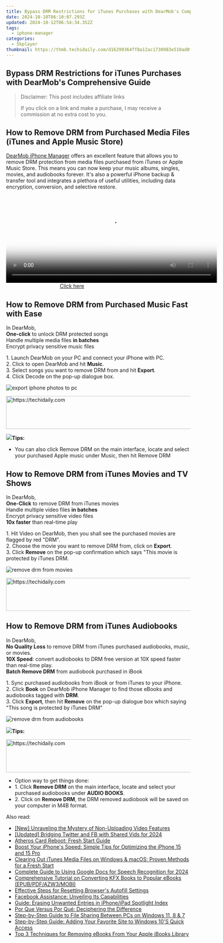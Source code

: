 ```yaml
---
title: Bypass DRM Restrictions for iTunes Purchases with DearMob's Comprehensive Guide
date: 2024-10-10T06:10:07.293Z
updated: 2024-10-12T06:54:34.352Z
tags:
  - iphone-manager
categories:
  - 5kplayer
thumbnail: https://thmb.techidaily.com/d16299364ff8a12ac1730983e510ad0f5d027390038abb94b7b607447c1cc871.jpg
---
```


## Bypass DRM Restrictions for iTunes Purchases with DearMob's Comprehensive Guide

>  Disclaimer: This post includes affiliate links
>
>  If you click on a link and make a purchase, I may receive a commission at no extra cost to you.
>

## How to Remove DRM from Purchased Media Files (iTunes and Apple Music Store)

[DearMob iPhone Manager](https://tools.techidaily.com/5kplayer/iphone-manager/) offers an excellent feature that allows you to remove DRM protection from media files purchased from iTunes or Apple Music Store. This means you can now keep your music albums, singles, movies, and audiobooks forever. It's also a powerful iPhone backup & transfer tool and integrates a plethora of useful utilities, including data encryption, conversion, and selective restore.

<!-- affiliate ads begin -->
<span id="1982499">
					<video width="576" height="240" style="cursor:pointer"
           poster="//a.impactradius-go.com/display-clicktoplayimage/1982499.png"
           onclick="if(!this.playClicked){this.play();this.setAttribute('controls',true);this.playClicked=true;}">
	   <source src="//a.impactradius-go.com/display-ad/22993-1982499">
	   <img src="//a.impactradius-go.com/display-clicktoplayimage/1982499.png" style="border: none; height: 100%; width: 100%; object-fit: contain">
	</video>
	<div style="width:360px;text-align:center"><a href="javascript:window.open(decodeURIComponent('https%3A%2F%2Fhomestyler.sjv.io%2Fc%2F5597632%2F1982499%2F22993'), '_blank');void(0);">Click here</a></div>
</span>
<img height="0" width="0" src="https://imp.pxf.io/i/5597632/1982499/22993" style="position:absolute;visibility:hidden;" border="0" />
<!-- affiliate ads end -->

## How to Remove DRM from Purchased Music Fast with Ease

In DearMob,  
**One-click** to unlock DRM protected songs  
 Handle multiple media files **in batches**  
 Encrypt privacy sensitive music files  

1\. Launch DearMob on your PC and connect your iPhone with PC.  
 2\. Click to open DearMob and hit **Music**.  
 3\. Select songs you want to remove DRM from and hit **Export**.  
 4\. Click Decode on the pop-up dialogue box.

![export iphone photos to pc](https://www.5kplayer.com/user-guide/../iphone-manager/seoimg/drm-unlocked.png) 

<!-- affiliate ads begin -->
<a href="https://ephamedtechinc.pxf.io/c/5597632/2136617/26400" target="_top" id="2136617">
  <img src="//a.impactradius-go.com/display-ad/26400-2136617" border="0" alt="https://techidaily.com" width="728" height="90"/>
</a>
<img height="0" width="0" src="https://ephamedtechinc.pxf.io/i/5597632/2136617/26400" style="position:absolute;visibility:hidden;" border="0" />
<!-- affiliate ads end -->

![](https://www.5kplayer.com/user-guide/images/userguide-how/tips-icon.png)**Tips:**

* You can also click Remove DRM on the main interface, locate and select your purchased Apple music under Music, then hit Remove DRM

## How to Remove DRM from iTunes Movies and TV Shows

In DearMob,  
**One-Click** to remove DRM from iTunes movies  
 Handle multiple video files **in batches**  
 Encrypt privacy sensitive video files  
**10x faster** than real-time play  

1\. Hit Video on DearMob, then you shall see the purchased movies are flagged by red "DRM".  
 2\. Choose the movie you want to remove DRM from, click on **Export**.  
 3\. Click **Remove** on the pop-up confirmation which says "This movie is protected by iTunes DRM.

![remove drm from movies](https://www.5kplayer.com/user-guide/images/userguide-how/remove-drm-from-movies-pc.jpg) 

<!-- affiliate ads begin -->
<a href="https://aligracehair.sjv.io/c/5597632/1948954/19272" target="_top" id="1948954">
  <img src="//a.impactradius-go.com/display-ad/19272-1948954" border="0" alt="https://techidaily.com" width="728" height="90"/>
</a>
<img height="0" width="0" src="https://aligracehair.sjv.io/i/5597632/1948954/19272" style="position:absolute;visibility:hidden;" border="0" />
<!-- affiliate ads end -->

## How to Remove DRM from iTunes Audiobooks

In DearMob,  
**No Quality Loss** to remove DRM from iTunes purchased audiobooks, music, or movies.  
**10X Speed**: convert audiobooks to DRM free version at 10X speed faster than real-time play.  
**Batch Remove DRM** from audiobook purchased in iBook

1\. Sync purchased audiobooks from iBook or from iTunes to your iPhone.  
 2\. Click **Book** on DearMob iPhone Manager to find those eBooks and audiobooks tagged with **DRM**.  
 3\. Click **Export**, then hit **Remove** on the pop-up dialogue box which saying "This song is protected by iTunes DRM"

![remove drm from audiobooks](https://www.5kplayer.com/user-guide/images/userguide-how/audiobook-drm-pc.jpg) 

![](https://www.5kplayer.com/user-guide/images/userguide-how/tips-icon.png)**Tips:**

<!-- affiliate ads begin -->
<a href="https://appsumo.8odi.net/c/5597632/2052062/7443" target="_top" id="2052062">
  <img src="//a.impactradius-go.com/display-ad/7443-2052062" border="0" alt="https://techidaily.com" width="728" height="90"/>
</a>
<img height="0" width="0" src="https://appsumo.8odi.net/i/5597632/2052062/7443" style="position:absolute;visibility:hidden;" border="0" />
<!-- affiliate ads end -->

* Option way to get things done:
* 1\. Click **Remove DRM** on the main interface, locate and select your purchased audiobooks under **AUDIO BOOKS**.
* 2\. Click on **Remove DRM**, the DRM removed audiobook will be saved on your computer in M4B format.

<ins class="adsbygoogle"
     style="display:block"
     data-ad-format="autorelaxed"
     data-ad-client="ca-pub-7571918770474297"
     data-ad-slot="1223367746"></ins>

<ins class="adsbygoogle"
     style="display:block"
     data-ad-client="ca-pub-7571918770474297"
     data-ad-slot="8358498916"
     data-ad-format="auto"
     data-full-width-responsive="true"></ins>

<span class="atpl-alsoreadstyle">Also read:</span>
<div><ul>
<li><a href="https://facebook-videos.techidaily.com/new-unraveling-the-mystery-of-non-uploading-video-features/"><u>[New] Unraveling the Mystery of Non-Uploading Video Features</u></a></li>
<li><a href="https://twitter-clips.techidaily.com/updated-bridging-twitter-and-fb-with-shared-vids-for-2024/"><u>[Updated] Bridging Twitter and FB with Shared Vids for 2024</u></a></li>
<li><a href="https://driver-install.techidaily.com/atheros-card-reboot-fresh-start-guide/"><u>Atheros Card Reboot: Fresh Start Guide</u></a></li>
<li><a href="https://os-tips.techidaily.com/boost-your-iphones-speed-simple-tips-for-optimizing-the-iphone-15-and-15-pro/"><u>Boost Your iPhone's Speed: Simple Tips for Optimizing the iPhone 15 and 15 Pro</u></a></li>
<li><a href="https://os-tips.techidaily.com/clearing-out-itunes-media-files-on-windows-and-macos-proven-methods-for-a-fresh-start/"><u>Clearing Out iTunes Media Files on Windows & macOS: Proven Methods for a Fresh Start</u></a></li>
<li><a href="https://extra-tips.techidaily.com/complete-guide-to-using-google-docs-for-speech-recognition-for-2024/"><u>Complete Guide to Using Google Docs for Speech Recognition for 2024</u></a></li>
<li><a href="https://tech-renaissance.techidaily.com/comprehensive-tutorial-on-converting-kfx-books-to-popular-ebooks-epubpdfazw3mobi/"><u>Comprehensive Tutorial on Converting KFX Books to Popular eBooks (EPUB/PDF/AZW3/MOBI)</u></a></li>
<li><a href="https://os-tips.techidaily.com/effective-steps-for-resetting-browsers-autofill-settings/"><u>Effective Steps for Resetting Browser's Autofill Settings</u></a></li>
<li><a href="https://facebook.techidaily.com/facebook-assistance-unveiling-its-capabilities/"><u>Facebook Assistance: Unveiling Its Capabilities</u></a></li>
<li><a href="https://os-tips.techidaily.com/guide-erasing-unwanted-entries-in-iphoneipad-spotlight-index/"><u>Guide: Erasing Unwanted Entries in iPhone/iPad Spotlight Index</u></a></li>
<li><a href="https://mondly-stories.techidaily.com/por-que-versus-por-que-deciphering-the-difference/"><u>Por Que Versus Por Qué: Deciphering the Difference</u></a></li>
<li><a href="https://fox-web3.techidaily.com/step-by-step-guide-to-file-sharing-between-pcs-on-windows-11-8-and-7/"><u>Step-by-Step Guide to File Sharing Between PCs on Windows 11, 8 & 7</u></a></li>
<li><a href="https://techno-recovery.techidaily.com/step-by-step-guide-adding-your-favorite-site-to-windows-10s-quick-access/"><u>Step-by-Step Guide: Adding Your Favorite Site to Windows 10'S Quick Access</u></a></li>
<li><a href="https://os-tips.techidaily.com/top-3-techniques-for-removing-ebooks-from-your-apple-ibooks-library/"><u>Top 3 Techniques for Removing eBooks From Your Apple iBooks Library</u></a></li>
</ul></div>

